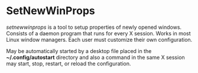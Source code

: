 # SetNewWinProps

*setnewwinprops* is a tool to setup properties of newly opened windows.
Consists of a daemon program that runs for every X session. Works in most Linux window managers.
Each user must customize their own configuration.

May be automatically started by a desktop file placed in the **~/.config/autostart** directory
and also a command in the same X session
may start, stop, restart, or reload the configuration.
